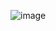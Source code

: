 
![image](https://user-images.githubusercontent.com/118455180/211004780-001cef9a-78d4-49e1-86cf-465c35fa8a8c.png)
